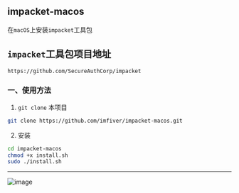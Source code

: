 ## impacket-macos

在`macOS`上安装`impacket`工具包

## `impacket`工具包项目地址
```bash
https://github.com/SecureAuthCorp/impacket
```

### 一、使用方法

1. `git clone` 本项目
```bash
git clone https://github.com/imfiver/impacket-macos.git
```
2. 安装
```bash
cd impacket-macos
chmod +x install.sh
sudo ./install.sh
```
---
![image](https://user-images.githubusercontent.com/21257485/152693352-5e4eb5bd-288e-40ed-b7b6-30170a40e621.png)
